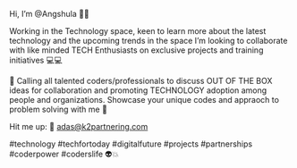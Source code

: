 Hi, I’m @Angshula 👋👋 

Working in the Technology space, keen to learn more about the latest technology and the upcoming trends in the space 
I’m looking to collaborate with like minded TECH Enthusiasts on exclusive projects and training initiatives :computer::computer:

:loudspeaker: Calling all talented coders/professionals to discuss OUT OF THE BOX ideas for collaboration and promoting TECHNOLOGY adoption among people and organizations. 
Showcase your unique codes and appraoch to problem solving with me :loudspeaker:

Hit me up: 💌 adas@k2partnering.com 

#technology #techfortoday #digitalfuture #projects #partnerships #coderpower #coderslife :alien::boom: 

<!---
Angshula/Angshula is a ✨ special ✨ repository because its `README.md` (this file) appears on your GitHub profile.
You can click the Preview link to take a look at your changes.
--->
 
